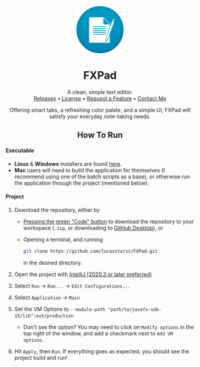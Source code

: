 <div style="text-align:center;">
    <img src="https://raw.githubusercontent.com/lucasstarsz/FXPad/main/metadata/icons/fxpad_png.png" 
width="25%" height="25%" alt="FXPad image"/>
    <h1>FXPad</h1>
    <span>A clean, simple text editor.<br/></span>
    <span>
        <a href="https://github.com/lucasstarsz/FXPad/releases">
            Releases</a>
        • 
        <a href="https://github.com/lucasstarsz/FXPad/blob/main/LICENSE">
            License</a>
        •
        <a href="https://github.com/lucasstarsz/FXPad/issues">
        	Request a Feature</a>
        •
        <a href="mailto:andrewrcdey@gmail.com">
            Contact Me
        </a>
    </span>
</div>

<p style="text-align:center;">Offering smart tabs, a refreshing color palate, and a simple UI, FXPad will satisfy your everyday note-taking needs.</p>

<h2 style="text-align:center;">How To Run</h2>

#### Executable

- **Linux** & **Windows** installers are found [here](https://github.com/lucasstarsz/FXPad/releases).
- **Mac** users will need to build the application for themselves (I recommend using one of the batch scripts as a base), or otherwise run the application through the project (mentioned below).

#### Project

1. Download the repository, either by

    - [Pressing the green "Code" button](https://i.imgur.com/pw92PNf.png) to download the repository to your
      workspace (`.zip`, or downloading to [GitHub Desktop](https://desktop.github.com/)), or

    - Opening a terminal, and running

      ```bash
      git clone https://github.com/lucasstarsz/FXPad.git
      ```

      in the desired directory.

2. Open the project with [IntelliJ (2020.3 or later preferred)](https://www.jetbrains.com/idea/download/)

3. Select `Run` → `Run...` → `Edit Configurations...`

4. Select `Application` → `Main`

5. Set the VM Options to `--module-path "path/to/javafx-sdk-15/lib":out/production`
    - Don't see the option? You may need to click on `Modify options` in the top right of the window, and add a checkmark next to `Add VM options`.
    
6. Hit `Apply`, then `Run`. If everything goes as expected, you should see the project build and run!
